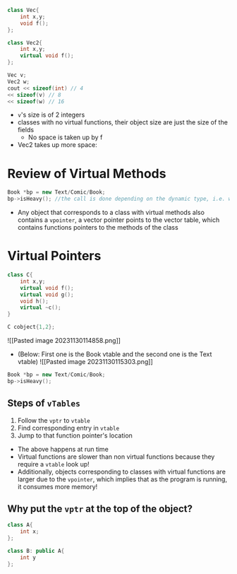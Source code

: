 ```cpp
class Vec{
	int x,y;
	void f();
};

class Vec2{
	int x,y;
	virtual void f();
};

Vec v;
Vec2 w;
cout << sizeof(int) // 4 
<< sizeof(v) // 8
<< sizeof(w) // 16
```
- `v`'s size is of 2 integers
- classes with no virtual functions, their object size are just the size of the fields
	- No space is taken up by f
- Vec2 takes up more space:
# Review of Virtual Methods
```cpp
Book *bp = new Text/Comic/Book;
bp->isHeavy(); //the call is done depending on the dynamic type, i.e. we call the method implementation based on the type `bp` is pointing to
```
- Any object that corresponds to a class with virtual methods also contains a `vpointer`, a vector pointer points to the vector table, which contains functions pointers to the methods of the class
# Virtual Pointers
```cpp
class C{
	int x,y;
	virtual void f();
	virtual void g();
	void h();
	virtual ~c();
}
```

```cpp
C cobject{1,2};
```
![[Pasted image 20231130114858.png]]
 - (Below: First one is the Book vtable and the second one is the Text vtable)
 ![[Pasted image 20231130115303.png]]
 ```cpp
 Book *bp = new Text/Comic/Book;
 bp->isHeavy();
```
## Steps of `vTables`
1. Follow the `vptr` to `vtable`
2. Find corresponding entry in `vtable`
3. Jump to that function pointer's location
- The above happens at run time
- Virtual functions are slower than non virtual functions because they require a `vtable` look up!
- Additionally, objects corresponding to classes with virtual functions are larger due to the `vpointer`, which implies that as the program is running, it consumes more memory!
## Why put the `vptr` at the top of the object?
```cpp
class A{
	int x;
};

class B: public A{
	int y
};
```